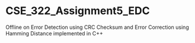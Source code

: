 # CSE_322_Assignment5_EDC
Offline on Error Detection using CRC Checksum and Error Correction using Hamming Distance implemented in C++
